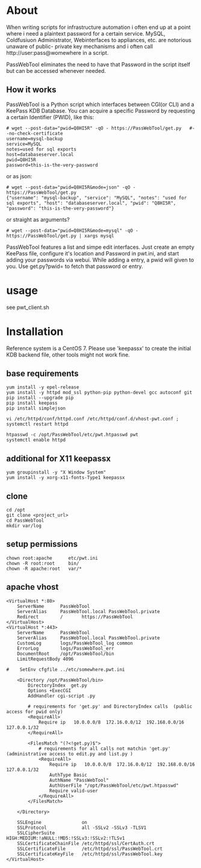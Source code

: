 # About
When writing scripts for infrastructure automation i often end up at a point where i need a plaintext password for a
certain service. MySQL, Coldfusiuon Administrator, Webinterfaces to appliances, etc. are notorious unaware of public-
private key mechanisms and i often call http://user:pass@womewhere in a script.

PassWebTool eliminates the need to have that Password in the script itself but can be accessed whenever needed.

## How it works
PassWebTool is a Python script which interfaces between CGI(or CLI) and a KeePass KDB Database. You can acquire a
specific Password by requesting a certain Identifier (PWID), like this:
```
# wget --post-data="pwid=Q8HI5R" -qO - https://PassWebTool/get.py   #--no-check-certificate
username=mysql-backup
service=MySQL
notes=used for sql exports
host=databaseserver.local
pwid=Q8HI5R
password=this-is-the-very-password
```
or as json:
```
# wget --post-data="pwid=Q8HI5R&mode=json" -qO - https://PassWebTool/get.py 
{"username": "mysql-backup", "service": "MySQL", "notes": "used for sql exports", "host": "databaseserver.local", "pwid": "Q8HI5R", "password": "this-is-the-very-password"}
```
or straight as arguments?
```
# wget --post-data="pwid=Q8HI5R&mode=mysql" -qO - https://PassWebTool/get.py | xargs mysql
```

PassWebTool features a list and simpe edit interfaces. Just create an empty KeePass file, configure it's location and
Password in pwt.ini, and start adding your passwords via webui. While adding a entry, a pwid will given to you. Use
get.py?pwid=<pwid> to fetch that password or entry.

# usage
see pwt_client.sh

# Installation
Reference system is a CentOS 7. Please use 'keepassx' to create the initial KDB backend file, other tools might not work fine.

## base requirements
```
yum install -y epel-release
yum install -y httpd mod_ssl python-pip python-devel gcc autoconf git
pip install --upgrade pip
pip install keepass
pip install simplejson

vi /etc/httpd/conf/httpd.conf /etc/httpd/conf.d/vhost-pwt.conf ; systemctl restart httpd

htpasswd -c /opt/PassWebTool/etc/pwt.htpasswd pwt
systemctl enable httpd
```
## additional for X11 keepassx
```
yum groupinstall -y "X Window System"
yum install -y xorg-x11-fonts-Type1 keepassx
```
## clone
```
cd /opt
git clone <project_url>
cd PassWebTool
mkdir var/log
```

## setup permissions
```
chown root:apache      etc/pwt.ini
chown -R root:root     bin/
chown -R apache:root   var/*
```

## apache vhost
```
<VirtualHost *:80>
    ServerName      PassWebTool
    ServerAlias     PassWebTool.local PassWebTool.private
    Redirect        /       https://PassWebTool
</VirtualHost>
<VirtualHost *:443>
    ServerName      PassWebTool
    ServerAlias     PassWebTool.local PassWebTool.private
    CustomLog       logs/PassWebTool_log common
    ErrorLog        logs/PassWebTool_err
    DocumentRoot    /opt/PassWebTool/bin
    LimitRequestBody 4096

#    SetEnv cfgfile ../etc/somewhere.pwt.ini

    <Directory /opt/PassWebTool/bin>
        DirectoryIndex  get.py
        Options +ExecCGI
        AddHandler cgi-script .py

        # requirements for 'get.py' and DirectoryIndex calls  (public access for pwid only)
        <RequireAll>
            Require ip   10.0.0.0/8  172.16.0.0/12  192.168.0.0/16  127.0.0.1/32
        </RequireAll>

        <FilesMatch "(?<!get.py)$">
            # requirements for all calls not matchin 'get.py' (administrative access to edit.py and list.py )
            <RequireAll>
                Require ip   10.0.0.0/8  172.16.0.0/12  192.168.0.0/16  127.0.0.1/32
                AuthType Basic
                AuthName "PassWebTool"
                AuthUserFile "/opt/PassWebTool/etc/pwt.htpasswd"
                Require valid-user
            </RequireAll>
        </FilesMatch>

    </Directory>

    SSLEngine               on
    SSLProtocol             all -SSLv2 -SSLv3 -TLSV1
    SSLCipherSuite          HIGH:MEDIUM:!aNULL:!MD5:!SSLv3:!SSLv2:!TLSv1
    SSLCertificateChainFile /etc/httpd/ssl/CertAuth.crt
    SSLCertificateFile      /etc/httpd/ssl/PassWebTool.crt
    SSLCertificateKeyFile   /etc/httpd/ssl/PassWebTool.key
</VirtualHost>
```

